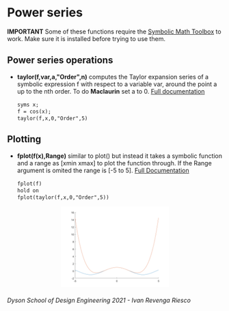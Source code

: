 # Power series

**IMPORTANT** Some of these functions require the [Symbolic Math Toolbox](https://uk.mathworks.com/products/symbolic.html) to work. Make sure it is installed before trying to use them.
## Power series operations
- **taylor(f,var,a,"Order",n)** computes the Taylor expansion series of a symbolic expression f with respect to a variable var, around the point a up to the nth order. To do **Maclaurin** set a to 0. [Full documentation](https://uk.mathworks.com/help/symbolic/sym.taylor.html)
    ```matlab:Code
    syms x;
    f = cos(x);
    taylor(f,x,0,"Order",5)
    ```


## Plotting
- **fplot(f(x),Range)** similar to plot() but instead it takes a symbolic function and a range as [xmin xmax] to plot the function through. If the Range argument is omited the range is [-5 to 5]. [Full Documentation](https://uk.mathworks.com/help/matlab/ref/fplot.html) 
    ```matlab:Code
    fplot(f)
    hold on
    fplot(taylor(f,x,0,"Order",5))
    ```

<p align="center">
<img src = "images/taylor.png" width="50%" >
</p>


###### Dyson School of Design Engineering 2021 - Ivan Revenga Riesco